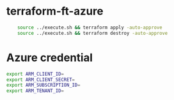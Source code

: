 # terraform-ft-azure

```bash
    source ../execute.sh && terraform apply -auto-approve
    source ../execute.sh && terraform destroy -auto-approve
```

# Azure credential

```bash
export ARM_CLIENT_ID=
export ARM_CLIENT_SECRET=
export ARM_SUBSCRIPTION_ID=
export ARM_TENANT_ID=
```
